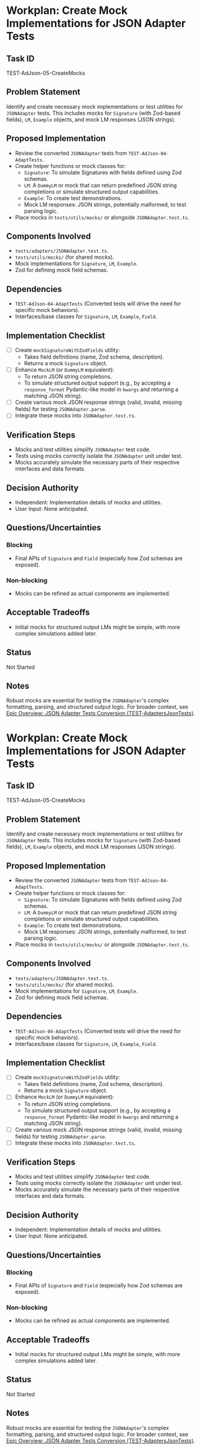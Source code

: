 # Workplan: Create Mock Implementations for JSON Adapter Tests

## Task ID
TEST-AdJson-05-CreateMocks

## Problem Statement
Identify and create necessary mock implementations or test utilities for `JSONAdapter` tests. This includes mocks for `Signature` (with Zod-based fields), `LM`, `Example` objects, and mock LM responses (JSON strings).

## Proposed Implementation
- Review the converted `JSONAdapter` tests from `TEST-AdJson-04-AdaptTests`.
- Create helper functions or mock classes for:
    - `Signature`: To simulate Signatures with fields defined using Zod schemas.
    - `LM`: A `DummyLM` or mock that can return predefined JSON string completions or simulate structured output capabilities.
    - `Example`: To create test demonstrations.
    - Mock LM responses: JSON strings, potentially malformed, to test parsing logic.
- Place mocks in `tests/utils/mocks/` or alongside `JSONAdapter.test.ts`.

## Components Involved
- `tests/adapters/JSONAdapter.test.ts`.
- `tests/utils/mocks/` (for shared mocks).
- Mock implementations for `Signature`, `LM`, `Example`.
- Zod for defining mock field schemas.

## Dependencies
- `TEST-AdJson-04-AdaptTests` (Converted tests will drive the need for specific mock behaviors).
- Interfaces/base classes for `Signature`, `LM`, `Example`, `Field`.

## Implementation Checklist
- [ ] Create `mockSignatureWithZodFields` utility:
    - Takes field definitions (name, Zod schema, description).
    - Returns a mock `Signature` object.
- [ ] Enhance `MockLM` (or `DummyLM` equivalent):
    - To return JSON string completions.
    - To simulate structured output support (e.g., by accepting a `response_format` Pydantic-like model in `kwargs` and returning a matching JSON string).
- [ ] Create various mock JSON response strings (valid, invalid, missing fields) for testing `JSONAdapter.parse`.
- [ ] Integrate these mocks into `JSONAdapter.test.ts`.

## Verification Steps
- Mocks and test utilities simplify `JSONAdapter` test code.
- Tests using mocks correctly isolate the `JSONAdapter` unit under test.
- Mocks accurately simulate the necessary parts of their respective interfaces and data formats.

## Decision Authority
- Independent: Implementation details of mocks and utilities.
- User Input: None anticipated.

## Questions/Uncertainties
### Blocking
- Final APIs of `Signature` and `Field` (especially how Zod schemas are exposed).

### Non-blocking
- Mocks can be refined as actual components are implemented.

## Acceptable Tradeoffs
- Initial mocks for structured output LMs might be simple, with more complex simulations added later.

## Status
Not Started

## Notes
Robust mocks are essential for testing the `JSONAdapter`'s complex formatting, parsing, and structured output logic.
For broader context, see [Epic Overview: JSON Adapter Tests Conversion (TEST-AdaptersJsonTests)](../../docs/planning/workplans/TEST-AdaptersJsonTests.md).
# Workplan: Create Mock Implementations for JSON Adapter Tests

## Task ID
TEST-AdJson-05-CreateMocks

## Problem Statement
Identify and create necessary mock implementations or test utilities for `JSONAdapter` tests. This includes mocks for `Signature` (with Zod-based fields), `LM`, `Example` objects, and mock LM responses (JSON strings).

## Proposed Implementation
- Review the converted `JSONAdapter` tests from `TEST-AdJson-04-AdaptTests`.
- Create helper functions or mock classes for:
    - `Signature`: To simulate Signatures with fields defined using Zod schemas.
    - `LM`: A `DummyLM` or mock that can return predefined JSON string completions or simulate structured output capabilities.
    - `Example`: To create test demonstrations.
    - Mock LM responses: JSON strings, potentially malformed, to test parsing logic.
- Place mocks in `tests/utils/mocks/` or alongside `JSONAdapter.test.ts`.

## Components Involved
- `tests/adapters/JSONAdapter.test.ts`.
- `tests/utils/mocks/` (for shared mocks).
- Mock implementations for `Signature`, `LM`, `Example`.
- Zod for defining mock field schemas.

## Dependencies
- `TEST-AdJson-04-AdaptTests` (Converted tests will drive the need for specific mock behaviors).
- Interfaces/base classes for `Signature`, `LM`, `Example`, `Field`.

## Implementation Checklist
- [ ] Create `mockSignatureWithZodFields` utility:
    - Takes field definitions (name, Zod schema, description).
    - Returns a mock `Signature` object.
- [ ] Enhance `MockLM` (or `DummyLM` equivalent):
    - To return JSON string completions.
    - To simulate structured output support (e.g., by accepting a `response_format` Pydantic-like model in `kwargs` and returning a matching JSON string).
- [ ] Create various mock JSON response strings (valid, invalid, missing fields) for testing `JSONAdapter.parse`.
- [ ] Integrate these mocks into `JSONAdapter.test.ts`.

## Verification Steps
- Mocks and test utilities simplify `JSONAdapter` test code.
- Tests using mocks correctly isolate the `JSONAdapter` unit under test.
- Mocks accurately simulate the necessary parts of their respective interfaces and data formats.

## Decision Authority
- Independent: Implementation details of mocks and utilities.
- User Input: None anticipated.

## Questions/Uncertainties
### Blocking
- Final APIs of `Signature` and `Field` (especially how Zod schemas are exposed).

### Non-blocking
- Mocks can be refined as actual components are implemented.

## Acceptable Tradeoffs
- Initial mocks for structured output LMs might be simple, with more complex simulations added later.

## Status
Not Started

## Notes
Robust mocks are essential for testing the `JSONAdapter`'s complex formatting, parsing, and structured output logic.
For broader context, see [Epic Overview: JSON Adapter Tests Conversion (TEST-AdaptersJsonTests)](../../docs/planning/workplans/TEST-AdaptersJsonTests.md).